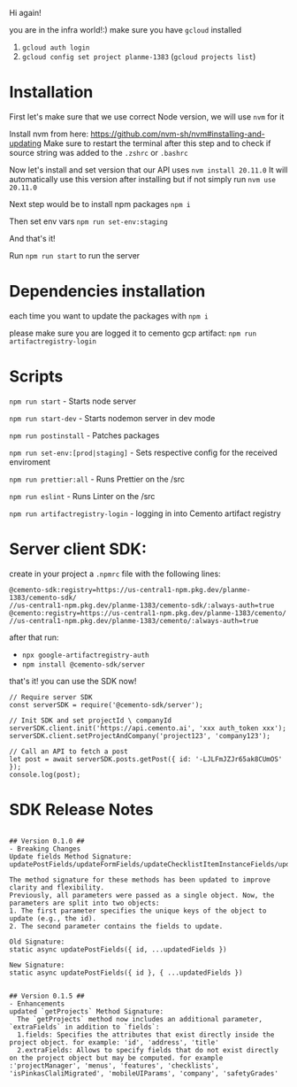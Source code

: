 Hi again!

you are in the infra world!:) 
make sure you have `gcloud` installed

1. `gcloud auth login`
2. `gcloud config set project planme-1383` (`gcloud projects list`)


# Installation

First let's make sure that we use correct Node version, we will use `nvm` for it

Install nvm from here: https://github.com/nvm-sh/nvm#installing-and-updating
Make sure to restart the terminal after this step and to check if source string was added to the `.zshrc` or `.bashrc`

Now let's install and set version that our API uses
`nvm install 20.11.0`
It will automatically use this version after installing but if not simply run
`nvm use 20.11.0`

Next step would be to install npm packages
`npm i`

Then set env vars
`npm run set-env:staging`

And that's it!

Run `npm run start` to run the server

# Dependencies installation

each time you want to update the packages with 
`npm i`

please make sure you are logged it to cemento gcp artifact:
`npm run artifactregistry-login`

# Scripts
`npm run start` - Starts node server

`npm run start-dev` - Starts nodemon server in dev mode

`npm run postinstall` - Patches packages

`npm run set-env:[prod|staging]` - Sets respective config for the received enviroment

`npm run prettier:all` - Runs Prettier on the /src

`npm run eslint` - Runs Linter on the /src

`npm run artifactregistry-login` - logging in into Cemento artifact registry

# Server client SDK:

create in your project a `.npmrc` file with the following lines:
```
@cemento-sdk:registry=https://us-central1-npm.pkg.dev/planme-1383/cemento-sdk/
//us-central1-npm.pkg.dev/planme-1383/cemento-sdk/:always-auth=true
@cemento:registry=https://us-central1-npm.pkg.dev/planme-1383/cemento/
//us-central1-npm.pkg.dev/planme-1383/cemento/:always-auth=true
```

after that run:
- `npx google-artifactregistry-auth`
- `npm install @cemento-sdk/server`

that's it! you can use the SDK now!
```
// Require server SDK
const serverSDK = require('@cemento-sdk/server');

// Init SDK and set projectId \ companyId
serverSDK.client.init('https://api.cemento.ai', 'xxx auth_token xxx');
serverSDK.client.setProjectAndCompany('project123', 'company123');

// Call an API to fetch a post
let post = await serverSDK.posts.getPost({ id: '-LJLFmJZJr65ak8CUmOS' });
console.log(post);
```

# SDK Release Notes
```

## Version 0.1.0 ##
- Breaking Changes
Update fields Method Signature: updatePostFields/updateFormFields/updateChecklistItemInstanceFields/updateCompany/updateProjectFields/updateInstanceFields

The method signature for these methods has been updated to improve clarity and flexibility.
Previously, all parameters were passed as a single object. Now, the parameters are split into two objects:
1. The first parameter specifies the unique keys of the object to update (e.g., the id).
2. The second parameter contains the fields to update.

Old Signature:
static async updatePostFields({ id, ...updatedFields })

New Signature:
static async updatePostFields({ id }, { ...updatedFields })


## Version 0.1.5 ##
- Enhancements
updated `getProjects` Method Signature: 
  The `getProjects` method now includes an additional parameter, `extraFields` in addition to `fields`:
  1.fields: Specifies the attributes that exist directly inside the project object. for example: 'id', 'address', 'title'
  2.extraFields: Allows to specify fields that do not exist directly on the project object but may be computed. for example :'projectManager', 'menus', 'features', 'checklists', 'isPinkasClaliMigrated', 'mobileUIParams', 'company', 'safetyGrades'
  
```